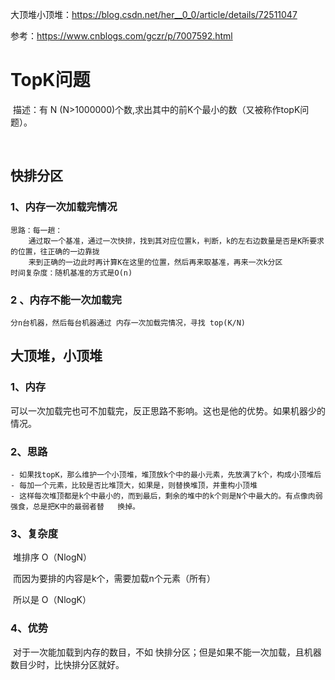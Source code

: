 大顶堆小顶堆：https://blog.csdn.net/her__0_0/article/details/72511047

参考：https://www.cnblogs.com/gczr/p/7007592.html

# TopK问题

​	描述：有 N (N>1000000)个数,求出其中的前K个最小的数（又被称作topK问题）。

​	



## 快排分区

### 1、内存一次加载完情况

```
思路：每一趟：
	通过取一个基准，通过一次快排，找到其对应位置k，判断，k的左右边数量是否是K所要求的位置，往正确的一边靠拢
	来到正确的一边此时再计算K在这里的位置，然后再来取基准，再来一次k分区
时间复杂度：随机基准的方式是O(n)
```

### 2 、内存不能一次加载完

```
分n台机器，然后每台机器通过 内存一次加载完情况，寻找 top(K/N)
```





## 大顶堆，小顶堆

### 1、内存

​	可以一次加载完也可不加载完，反正思路不影响。这也是他的优势。如果机器少的情况。

### 2、思路

```
- 如果找topK，那么维护一个小顶堆，堆顶放k个中的最小元素，先放满了k个，构成小顶堆后
- 每加一个元素，比较是否比堆顶大，如果是，则替换堆顶，并重构小顶堆
- 这样每次堆顶都是k个中最小的，而到最后，剩余的堆中的k个则是N个中最大的。有点像肉弱强食，总是把K中的最弱者替	换掉。
```

### 3、复杂度

​	堆排序 O（NlogN）

​	而因为要排的内容是k个，需要加载n个元素（所有）

​	所以是 O（NlogK）

### 4、优势

​	对于一次能加载到内存的数目，不如 快排分区；但是如果不能一次加载，且机器数目少时，比快排分区就好。